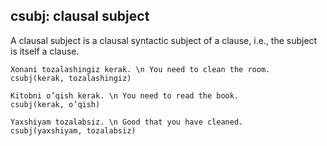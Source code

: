 ## csubj: clausal subject
A clausal subject is a clausal syntactic subject of a clause, i.e., the subject is itself a clause.
~~~ sdparse
Xonani tozalashingiz kerak. \n You need to clean the room.
csubj(kerak, tozalashingiz)
~~~

~~~ sdparse
Kitobni o’qish kerak. \n You need to read the book.
csubj(kerak, o’qish)
~~~


~~~ sdparse
Yaxshiyam tozalabsiz. \n Good that you have cleaned.
csubj(yaxshiyam, tozalabsiz)
~~~


<!-- Interlanguage links updated Ne 5. května 2024, 18:21:01 CEST -->

